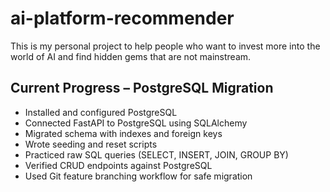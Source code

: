 # ai-platform-recommender
This is my personal project to help people who want to invest more into the world of AI and find hidden gems that are not mainstream.


## Current Progress – PostgreSQL Migration
- Installed and configured PostgreSQL
- Connected FastAPI to PostgreSQL using SQLAlchemy
- Migrated schema with indexes and foreign keys
- Wrote seeding and reset scripts
- Practiced raw SQL queries (SELECT, INSERT, JOIN, GROUP BY)
- Verified CRUD endpoints against PostgreSQL
- Used Git feature branching workflow for safe migration
